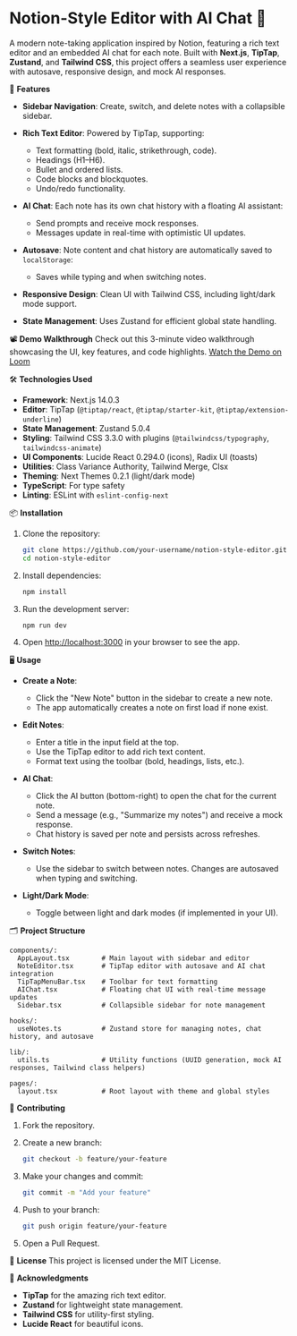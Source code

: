 # Notion-Style Editor with AI Chat 📝

A modern note-taking application inspired by Notion, featuring a rich text editor and an embedded AI chat for each note. Built with **Next.js**, **TipTap**, **Zustand**, and **Tailwind CSS**, this project offers a seamless user experience with autosave, responsive design, and mock AI responses.

🚀 **Features**

* **Sidebar Navigation**: Create, switch, and delete notes with a collapsible sidebar.
* **Rich Text Editor**: Powered by TipTap, supporting:

  * Text formatting (bold, italic, strikethrough, code).
  * Headings (H1–H6).
  * Bullet and ordered lists.
  * Code blocks and blockquotes.
  * Undo/redo functionality.
* **AI Chat**: Each note has its own chat history with a floating AI assistant:

  * Send prompts and receive mock responses.
  * Messages update in real-time with optimistic UI updates.
* **Autosave**: Note content and chat history are automatically saved to `localStorage`:

  * Saves while typing and when switching notes.
* **Responsive Design**: Clean UI with Tailwind CSS, including light/dark mode support.
* **State Management**: Uses Zustand for efficient global state handling.

📽 **Demo Walkthrough**
Check out this 3-minute video walkthrough showcasing the UI, key features, and code highlights.
[Watch the Demo on Loom](#)

🛠️ **Technologies Used**

* **Framework**: Next.js 14.0.3
* **Editor**: TipTap (`@tiptap/react`, `@tiptap/starter-kit`, `@tiptap/extension-underline`)
* **State Management**: Zustand 5.0.4
* **Styling**: Tailwind CSS 3.3.0 with plugins (`@tailwindcss/typography`, `tailwindcss-animate`)
* **UI Components**: Lucide React 0.294.0 (icons), Radix UI (toasts)
* **Utilities**: Class Variance Authority, Tailwind Merge, Clsx
* **Theming**: Next Themes 0.2.1 (light/dark mode)
* **TypeScript**: For type safety
* **Linting**: ESLint with `eslint-config-next`

📦 **Installation**

1. Clone the repository:

   ```bash
   git clone https://github.com/your-username/notion-style-editor.git
   cd notion-style-editor
   ```

2. Install dependencies:

   ```bash
   npm install
   ```

3. Run the development server:

   ```bash
   npm run dev
   ```

4. Open [http://localhost:3000](http://localhost:3000) in your browser to see the app.

🖥️ **Usage**

* **Create a Note**:

  * Click the "New Note" button in the sidebar to create a new note.
  * The app automatically creates a note on first load if none exist.

* **Edit Notes**:

  * Enter a title in the input field at the top.
  * Use the TipTap editor to add rich text content.
  * Format text using the toolbar (bold, headings, lists, etc.).

* **AI Chat**:

  * Click the AI button (bottom-right) to open the chat for the current note.
  * Send a message (e.g., "Summarize my notes") and receive a mock response.
  * Chat history is saved per note and persists across refreshes.

* **Switch Notes**:

  * Use the sidebar to switch between notes. Changes are autosaved when typing and switching.

* **Light/Dark Mode**:

  * Toggle between light and dark modes (if implemented in your UI).

🗂️ **Project Structure**

```
components/:
  AppLayout.tsx        # Main layout with sidebar and editor
  NoteEditor.tsx       # TipTap editor with autosave and AI chat integration
  TipTapMenuBar.tsx    # Toolbar for text formatting
  AIChat.tsx           # Floating chat UI with real-time message updates
  Sidebar.tsx          # Collapsible sidebar for note management

hooks/:
  useNotes.ts          # Zustand store for managing notes, chat history, and autosave

lib/:
  utils.ts             # Utility functions (UUID generation, mock AI responses, Tailwind class helpers)

pages/:
  layout.tsx           # Root layout with theme and global styles
```

🤝 **Contributing**

1. Fork the repository.
2. Create a new branch:

   ```bash
   git checkout -b feature/your-feature
   ```
3. Make your changes and commit:

   ```bash
   git commit -m "Add your feature"
   ```
4. Push to your branch:

   ```bash
   git push origin feature/your-feature
   ```
5. Open a Pull Request.

📜 **License**
This project is licensed under the MIT License.

🙌 **Acknowledgments**

* **TipTap** for the amazing rich text editor.
* **Zustand** for lightweight state management.
* **Tailwind CSS** for utility-first styling.
* **Lucide React** for beautiful icons.

